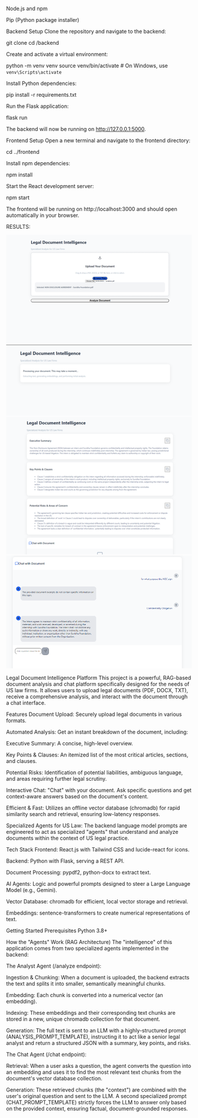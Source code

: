 Node.js and npm

Pip (Python package installer)

Backend Setup
Clone the repository and navigate to the backend:

git clone <repository-url>
cd <repository-folder>/backend

Create and activate a virtual environment:

python -m venv venv
source venv/bin/activate  # On Windows, use `venv\Scripts\activate`

Install Python dependencies:

pip install -r requirements.txt

Run the Flask application:

flask run

The backend will now be running on http://127.0.0.1:5000.

Frontend Setup
Open a new terminal and navigate to the frontend directory:

cd ../frontend

Install npm dependencies:

npm install

Start the React development server:

npm start

The frontend will be running on http://localhost:3000 and should open automatically in your browser.


RESULTS:

![alt text](image1.png)
![alt text](image2.png)
![alt text](image3.png)
![alt text](image.png)

Legal Document Intelligence Platform
This project is a powerful, RAG-based document analysis and chat platform specifically designed for the needs of US law firms. It allows users to upload legal documents (PDF, DOCX, TXT), receive a comprehensive analysis, and interact with the document through a chat interface.

Features
Document Upload: Securely upload legal documents in various formats.

Automated Analysis: Get an instant breakdown of the document, including:

Executive Summary: A concise, high-level overview.

Key Points & Clauses: An itemized list of the most critical articles, sections, and clauses.

Potential Risks: Identification of potential liabilities, ambiguous language, and areas requiring further legal scrutiny.

Interactive Chat: "Chat" with your document. Ask specific questions and get context-aware answers based on the document's content.

Efficient & Fast: Utilizes an offline vector database (chromadb) for rapid similarity search and retrieval, ensuring low-latency responses.

Specialized Agents for US Law: The backend language model prompts are engineered to act as specialized "agents" that understand and analyze documents within the context of US legal practice.

Tech Stack
Frontend: React.js with Tailwind CSS and lucide-react for icons.

Backend: Python with Flask, serving a REST API.

Document Processing: pypdf2, python-docx to extract text.

AI Agents: Logic and powerful prompts designed to steer a Large Language Model (e.g., Gemini).

Vector Database: chromadb for efficient, local vector storage and retrieval.

Embeddings: sentence-transformers to create numerical representations of text.

Getting Started
Prerequisites
Python 3.8+


How the "Agents" Work (RAG Architecture)
The "intelligence" of this application comes from two specialized agents implemented in the backend:

The Analyst Agent (/analyze endpoint):

Ingestion & Chunking: When a document is uploaded, the backend extracts the text and splits it into smaller, semantically meaningful chunks.

Embedding: Each chunk is converted into a numerical vector (an embedding).

Indexing: These embeddings and their corresponding text chunks are stored in a new, unique chromadb collection for that document.

Generation: The full text is sent to an LLM with a highly-structured prompt (ANALYSIS_PROMPT_TEMPLATE), instructing it to act like a senior legal analyst and return a structured JSON with a summary, key points, and risks.

The Chat Agent (/chat endpoint):

Retrieval: When a user asks a question, the agent converts the question into an embedding and uses it to find the most relevant text chunks from the document's vector database collection.

Generation: These retrieved chunks (the "context") are combined with the user's original question and sent to the LLM. A second specialized prompt (CHAT_PROMPT_TEMPLATE) strictly forces the LLM to answer only based on the provided context, ensuring factual, document-grounded responses.